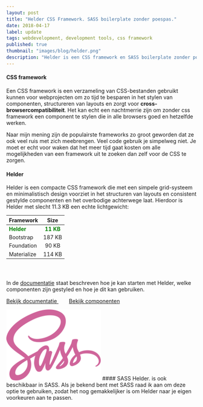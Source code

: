 ```yaml
---
layout: post
title: "Helder CSS Framework. SASS boilerplate zonder poespas."
date: 2018-04-17
label: update 
tags: webdevelopment, development tools, css framework
published: true
thumbnail: "images/blog/helder.png"
description: "Helder is een CSS framework en SASS boilerplate zonder poespas met minimalistische vormgegeven componenten zoals formulieren, cards en tabellen en zorgt voor consistentie tussen browsers."
---
```


#### CSS framework
Een CSS framework is een verzameling van CSS-bestanden gebruikt kunnen voor webprojecten om zo tijd te besparen in het stylen van componenten, structureren van layouts en zorgt voor **cross-browsercompatibiliteit**. Het kan echt een nachtmerrie zijn om zonder css framework een component te stylen die in alle browsers goed en hetzelfde werken.

Naar mijn mening zijn de populairste frameworks zo groot geworden dat ze ook veel ruis met zich meebrengen. Veel code gebruik je simpelweg niet. Je moet er echt voor waken dat het meer tijd gaat kosten om alle mogelijkheden van een framework uit te zoeken dan zelf voor de CSS te zorgen.

#### Helder
Helder is een compacte CSS framework die met een simpele grid-systeem en minimalistisch design voorziet in het structuren van layouts en consistent gestylde componenten en het overbodige achterwege laat. Hierdoor is Helder met slecht 11.3 KB een echte lichtgewicht:

| Framework        | Size           | 
| ------------- |:-------------:| 
| <span style="color:green">**Helder**</span>| <span style="color:green">**11 KB**</span> | 
| Bootstrap| 187 KB     | 
| Foundation| 90 KB      | 
| Materialize| 114 KB      | 

#### &nbsp;
In de [documentatie](https://www.jeffreyovermeer.com/helder-css-framework/) staat beschreven hoe je kan starten met Helder, welke componenten zijn gestyled en hoe je dit kan gebruiken.

<a class="button" target="_BLANK" href="https://www.jeffreyovermeer.com/helder-css-framework/">Bekijk documentatie
<i class="fas fa-arrow-right" style="margin:0 10px;"></i></a> &nbsp; <a class="button" target="_BLANK" href="https://www.jeffreyovermeer.com/helder-css-framework/testing-elements.html">Bekijk componenten
<i class="fas fa-arrow-right" style="margin:0 10px;"></i></a>                                


<img src="/images/blog/sass.svg" alt="SASS" width="250">
#### SASS
Helder. is ook beschikbaar in SASS. Als je bekend bent met SASS raad ik aan om deze optie te gebruiken, zodat het nog gemakkelijker is om Helder naar je eigen voorkeuren aan te passen.